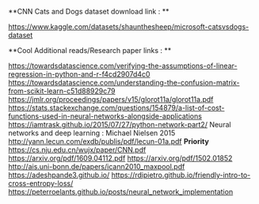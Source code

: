 **CNN Cats and Dogs dataset download link : **

  https://www.kaggle.com/datasets/shaunthesheep/microsoft-catsvsdogs-dataset

**Cool Additional reads/Research paper links : **

  https://towardsdatascience.com/verifying-the-assumptions-of-linear-regression-in-python-and-r-f4cd2907d4c0
  https://towardsdatascience.com/understanding-the-confusion-matrix-from-scikit-learn-c51d88929c79
  https://jmlr.org/proceedings/papers/v15/glorot11a/glorot11a.pdf
  https://stats.stackexchange.com/questions/154879/a-list-of-cost-functions-used-in-neural-networks-alongside-applications
  https://iamtrask.github.io/2015/07/27/python-network-part2/
  Neural networks and deep learning : Michael Nielsen 2015
  http://yann.lecun.com/exdb/publis/pdf/lecun-01a.pdf **Priority**
  https://cs.nju.edu.cn/wujx/paper/CNN.pdf
  https://arxiv.org/pdf/1609.04112.pdf
  https://arxiv.org/pdf/1502.01852
  http://ais.uni-bonn.de/papers/icann2010_maxpool.pdf
  https://adeshpande3.github.io/
  https://rdipietro.github.io/friendly-intro-to-cross-entropy-loss/
  https://peterroelants.github.io/posts/neural_network_implementation
